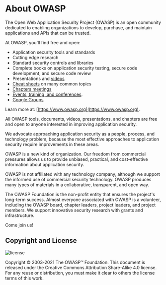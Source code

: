 # About OWASP

The Open Web Application Security Project (OWASP) is an open community dedicated to enabling organizations to develop, purchase, and maintain applications and APIs that can be trusted.

At OWASP, you'll find free and open:

- Application security tools and standards
- Cutting edge research
- Standard security controls and libraries
- Complete books on application security testing, secure code development, and secure code review
- Presentations and [videos](https://www.youtube.com/user/OWASPGLOBAL)
- [Cheat sheets](https://cheatsheetseries.owasp.org/) on many common topics
- [Chapters meetings](https://owasp.org/chapters/)
- [Events, training, and conferences](https://owasp.org/events/).
- [Google Groups](TBA)

Learn more at: [https://www.owasp.org](https://www.owasp.org).

All OWASP tools, documents, videos, presentations, and chapters are free and open to anyone interested in improving application security.

We advocate approaching application security as a people, process, and technology problem, because the most effective approaches to application security require improvements in these areas.

OWASP is a new kind of organization. Our freedom from commercial pressures allows us to provide unbiased, practical, and cost-effective information about application security.

OWASP is not affiliated with any technology company, although we support the informed use of commercial security technology. OWASP produces many types of materials in a collaborative, transparent, and open way.

The OWASP Foundation is the non-profit entity that ensures the project's long-term success. Almost everyone associated with OWASP is a volunteer, including the OWASP board, chapter leaders, project leaders, and project members. We support innovative security research with grants and infrastructure.

Come join us!

## Copyright and License

![license](assets/license.png)

Copyright © 2003-2021 The OWASP™ Foundation. This document is released under the Creative Commons Attribution Share-Alike 4.0 license. For any reuse or distribution, you must make it clear to others the license terms of this work.
